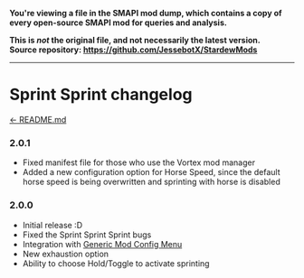 **You're viewing a file in the SMAPI mod dump, which contains a copy of every open-source SMAPI mod
for queries and analysis.**

**This is _not_ the original file, and not necessarily the latest version.**  
**Source repository: https://github.com/JessebotX/StardewMods**

----

# Sprint Sprint changelog
[← README.md](../README.md)

### 2.0.1
- Fixed manifest file for those who use the Vortex mod manager
- Added a new configuration option for Horse Speed, since the default horse speed is being overwritten and sprinting with horse is disabled

### 2.0.0
- Initial release :D
- Fixed the Sprint Sprint Sprint bugs
- Integration with [Generic Mod Config Menu](https://www.nexusmods.com/stardewvalley/mods/5098)
- New exhaustion option
- Ability to choose Hold/Toggle to activate sprinting
